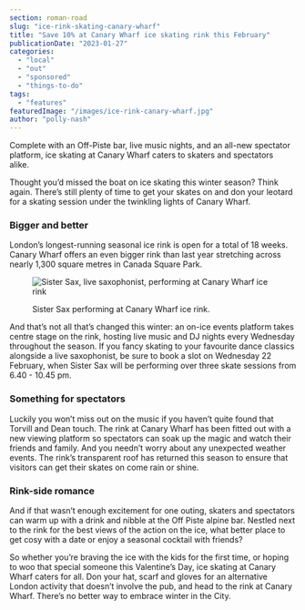 ```yaml
---
section: roman-road
slug: "ice-rink-skating-canary-wharf"
title: "Save 10% at Canary Wharf ice skating rink this February"
publicationDate: "2023-01-27"
categories: 
  - "local"
  - "out"
  - "sponsored"
  - "things-to-do"
tags: 
  - "features"
featuredImage: "/images/ice-rink-canary-wharf.jpg"
author: "polly-nash"
---
```


Complete with an Off-Piste bar, live music nights, and an all-new spectator platform, ice skating at Canary Wharf caters to skaters and spectators alike. 

Thought you’d missed the boat on ice skating this winter season? Think again. There’s still plenty of time to get your skates on and don your leotard for a skating session under the twinkling lights of Canary Wharf. 

### Bigger and better

London’s longest-running seasonal ice rink is open for a total of 18 weeks. Canary Wharf offers an even bigger rink than last year stretching across nearly 1,300 square metres in Canada Square Park.

<figure>

![Sister Sax, live saxophonist, performing at Canary Wharf ice rink](/images/sister-sax-1024x683.jpg)

<figcaption>

Sister Sax performing at Canary Wharf ice rink.

</figcaption>

</figure>

And that’s not all that’s changed this winter: an on-ice events platform takes centre stage on the rink, hosting live music and DJ nights every Wednesday throughout the season. If you fancy skating to your favourite dance classics alongside a live saxophonist, be sure to book a slot on Wednesday 22 February, when Sister Sax will be performing over three skate sessions from 6.40 - 10.45 pm. 

### Something for spectators

Luckily you won’t miss out on the music if you haven’t quite found that Torvill and Dean touch. The rink at Canary Wharf has been fitted out with a new viewing platform so spectators can soak up the magic and watch their friends and family. And you needn’t worry about any unexpected weather events. The rink’s transparent roof has returned this season to ensure that visitors can get their skates on come rain or shine. 

### Rink-side romance

And if that wasn’t enough excitement for one outing, skaters and spectators can warm up with a drink and nibble at the Off Piste alpine bar. Nestled next to the rink for the best views of the action on the ice, what better place to get cosy with a date or enjoy a seasonal cocktail with friends? 

So whether you’re braving the ice with the kids for the first time, or hoping to woo that special someone this Valentine’s Day, ice skating at Canary Wharf caters for all. Don your hat, scarf and gloves for an alternative London activity that doesn’t involve the pub, and head to the rink at Canary Wharf. There’s no better way to embrace winter in the City. 


